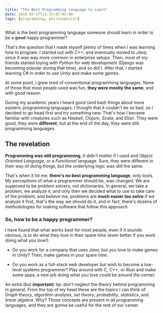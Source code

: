 ```yaml
---
title: "The Best Programming Language to Learn"
date: 2018-05-27T21:33:03-05:00
tags: [programming, philosophical]
---
```

What is the best programming language someone should learn in order to be a ~~good~~ happy programmer?
<!--more-->

That's the question that I made myself plenty of times when I was learning how to program. I started out with *C++*, and eventually moved to *Java*, since it was way more common in enterprise setups. Then, most of my friends started toying with *Python* for web development (Django was becoming popular during that time), and so did I. After that, I started learning *C#* in order to use *Unity* and make some games.

At some point, I grew tired of conventional programming languages. None of those that most people used was fun, **they were mostly the same**, and with good reason.

During my academic years I heard good (and bad) things about more esoteric programming languages. I thought that it couldn't be so bad, so I decided to go head first and try something new. That's how I became familiar with creatures such as *Haskell*, *Clojure*, *Scala*, and *Elixir*. They were good, they were **different**, but at the end of the day, they were still programming languages.

## The revelation
**Programming was still programming**, it didn't matter if I used and *Object Oriented Language*, or a *Functional* language. Sure, they were different in their way of doing things, but the underlying logic was still the same.

That's when it hit me: **there's no best programming language**, only tools. My perceptions of what a programmer should be, was changed. We are supposed to be problem solvers, not dictionaries. In general, we take a problem, we analyze it, and only then we decided what to use to take care of the problem; and believe me, problems are **much easier too solve** if we analyze it first, that's the way we should do it, and in fact, there's dozens of methodologies for making software that follow this approach.

### So, how to be a happy programmer?
I have found that what works best for most people, even if it sounds obvious, is to do what they love in their spare time (even better if you work doing what you love!).

* Do you work for a company that uses *Java*, but you love to make games in Unity? Then, make games in your spare time.

* Do you work as a full-stack web developer but wish to become a low-level systems programmer? Play around with *C*, *C++*, or *Rust* and make some apps; a new job doing what you love could be around the corner.

An extra (but **important**) tip: don't neglect the theory behind programming in general. From the top of my head these are the topics I can think of: *Graph theory*, *algorithm analysis*, *set theory*, *probability*, *statistics*, and *linear algebra*. Why? Those concepts are present in all programming languages, and they are gonna be useful for the rest of our career.
